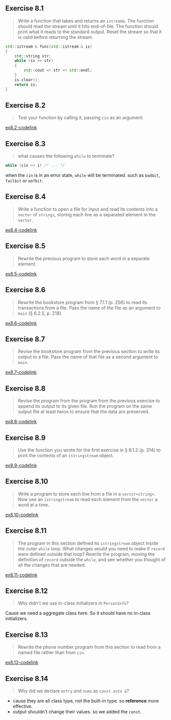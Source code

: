 ## Exercise 8.1

> Write a function that takes and returns an `istream&`. The function should read the stream until it hits end-of-file. The function should print what it reads to the standard output. Reset the stream so that it is valid before returning the stream.

```cpp
std::istream & func(std::istream & is)
{
    std::string str;
    while (is >> str)
    {
        std::cout << str << std::endl;
    }
    is.clear();
    return is;
}
```

## Exercise 8.2

> Test your function by calling it, passing `cin` as an argument.

[ex8.2-codelink](exercise8.02.cpp)

## Exercise 8.3

> what causes the following `while` to terminate?

```cpp
while (cin >> i) /* ... */
```

when the `cin` is in an error state, `while` will be terminated. such as `badbit`, `failbit` or `eofbit`. 

## Exercise 8.4

> Write a function to open a file for input and read its contents into a `vector` of `strings`, storing each line as a
> separated element in the `vector`.

[ex8.4-codelink](exercise8.04.cpp)

## Exercise 8.5

> Rewrite the previous program to store each word in a separate element.

[ex8.5-codelink](exercise8.05.cpp)

## Exercise 8.6

> Rewrite the bookstore program from § 7.1.1 (p. 256) to read its transactions from a file. Pass the name of the file as
> an argument to `main` (§ 6.2.5, p. 218).

[ex8.6-codelink](exercise8.06.cpp)

## Exercise 8.7

> Revise the bookstore program from the previous section to write its output to a file. Pass the name of that file as a
> second argument to `main`.

[ex8.7-codelink](exercise8.07.cpp)

## Exercise 8.8

> Revise the program from the program from the previous exercise to append its output to its given file. Run the program on the same output file at least twice to ensure that the data are preserved.

[ex8.8-codelink](exercise8.08.cpp)

## Exercise 8.9

> Use the function you wrote for the first exercise in § 8.1.2 (p. 314) to print the contents of an `istringstream`
> object.

[ex8.9-codelink](exercise8.09.cpp)

## Exercise 8.10

> Write a program to store each line from a file in a `vector<string>`. Now use an `istringstream` to read each element
> from the `vector` a word at a time.

[ex8.10-codelink](exercise8.10.cpp)

## Exercise 8.11

> The program in this section defined its `istringstream` object inside the outer `while` loop. What changes would you
> need to make if `record` were defined outside that loop? Rewrite the program, moving the definition of `record`
> outside the `while`, and see whether you thought of all the changes that are needed.  

[ex8.11-codelink](exercise8.11.cpp)

## Exercise 8.12

> Why didn't we use in-class initializers in `PersonInfo`?

Cause we need a aggregate class here. So it should have no in-class initializers.

## Exercise 8.13

> Rewrite the phone number program from this section to read from a named file rather than from `cin`.

[ex8.13-codelink](exercise8.13.cpp)

## Exercise 8.14

> Why did we declare `entry` and `nums` as `const auto &`?

- cause they are all class type, not the built-in type. so **reference** more effective.
- output shouldn't change their values. so we added the `const`.

